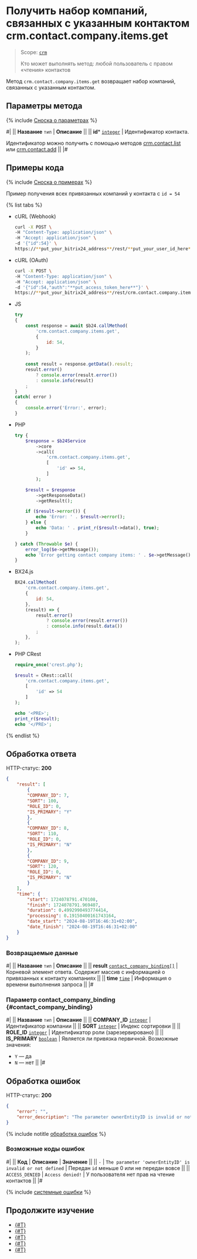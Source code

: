 # Получить набор компаний, связанных с указанным контактом crm.contact.company.items.get

> Scope: [`crm`](../../../scopes/permissions.md)
>
> Кто может выполнять метод: любой пользователь с правом «чтения» контактов

Метод `crm.contact.company.items.get` возвращает набор компаний, связанных с указанным контактом.

## Параметры метода

{% include [Сноска о параметрах](../../../../_includes/required.md) %}

#|
|| **Название**
`тип` | **Описание** ||
|| **id***
[`integer`][1] | Идентификатор контакта.

Идентификатор можно получить с помощью методов [crm.contact.list](../crm-contact-list.md) или [crm.contact.add](../crm-contact-add.md) ||
|#

## Примеры кода

{% include [Сноска о примерах](../../../../_includes/examples.md) %}

Пример получения всех привязанных компаний у контакта с `id = 54`

{% list tabs %}

- cURL (Webhook)

    ```bash
    curl -X POST \
    -H "Content-Type: application/json" \
    -H "Accept: application/json" \
    -d '{"id":54}' \
    https://**put_your_bitrix24_address**/rest/**put_your_user_id_here**/**put_your_webbhook_here**/crm.contact.company.items.get
    ```

- cURL (OAuth)

    ```bash
    curl -X POST \
    -H "Content-Type: application/json" \
    -H "Accept: application/json" \
    -d '{"id":54,"auth":"**put_access_token_here**"}' \
    https://**put_your_bitrix24_address**/rest/crm.contact.company.items.get
    ```

- JS


    ```js
    try
    {
    	const response = await $b24.callMethod(
    		'crm.contact.company.items.get',
    		{
    			id: 54,
    		}
    	);
    	
    	const result = response.getData().result;
    	result.error()
    		? console.error(result.error())
    		: console.info(result)
    	;
    }
    catch( error )
    {
    	console.error('Error:', error);
    }
    ```

- PHP


    ```php
    try {
        $response = $b24Service
            ->core
            ->call(
                'crm.contact.company.items.get',
                [
                    'id' => 54,
                ]
            );
    
        $result = $response
            ->getResponseData()
            ->getResult();
    
        if ($result->error()) {
            echo 'Error: ' . $result->error();
        } else {
            echo 'Data: ' . print_r($result->data(), true);
        }
    
    } catch (Throwable $e) {
        error_log($e->getMessage());
        echo 'Error getting contact company items: ' . $e->getMessage();
    }
    ```

- BX24.js

    ```js
    BX24.callMethod(
        'crm.contact.company.items.get',
        {
            id: 54,
        },
        (result) => {
            result.error()
                ? console.error(result.error())
                : console.info(result.data())
            ;
        },
    );
    ```

- PHP CRest

    ```php
    require_once('crest.php');

    $result = CRest::call(
        'crm.contact.company.items.get',
        [
            'id' => 54
        ]
    );

    echo '<PRE>';
    print_r($result);
    echo '</PRE>';
    ```

{% endlist %}

## Обработка ответа

HTTP-статус: **200**

```json
{
    "result": [
        {
        "COMPANY_ID": 7,
        "SORT": 100,
        "ROLE_ID": 0,
        "IS_PRIMARY": "Y"
        },
        {
        "COMPANY_ID": 8,
        "SORT": 110,
        "ROLE_ID": 0,
        "IS_PRIMARY": "N"
        },
        {
        "COMPANY_ID": 9,
        "SORT": 120,
        "ROLE_ID": 0,
        "IS_PRIMARY": "N"
        }
    ],
    "time": {
        "start": 1724078791.470108,
        "finish": 1724078791.969407,
        "duration": 0.4992990493774414,
        "processing": 0.19150400161743164,
        "date_start": "2024-08-19T16:46:31+02:00",
        "date_finish": "2024-08-19T16:46:31+02:00"
    }
}
```

### Возвращаемые данные

#|
|| **Название**
`тип` | **Описание** ||
|| **result**
[`contact_company_binding[]`](#contact_company_binding) | Корневой элемент ответа. Содержит массив с информацией о привязанных к контакту компаниях ||
|| **time**
[`time`][1] | Информация о времени выполнения запроса ||
|#

### Параметр contact_company_binding {#contact_company_binding}

#|
|| **Название**
`тип` | **Описание** ||
|| **COMPANY_ID**
[`integer`][1] | Идентификатор компании ||
|| **SORT**
[`integer`][1] | Индекс сортировки ||
|| **ROLE_ID**
[`integer`][1] | Идентификатор роли (зарезервировано) ||
|| **IS_PRIMARY**
[`boolean`][1] | Является ли привязка первичной. Возможные значения:
- `Y` — да
- `N` — нет ||
|#

## Обработка ошибок

HTTP-статус: **200**

```json
{
    "error": "",
    "error_description": "The parameter ownerEntityID is invalid or not defined."
}
```

{% include notitle [обработка ошибок](../../../../_includes/error-info.md) %}

### Возможные коды ошибок

#|
|| **Код** | **Описание** | **Значение** ||
|| `-`     | `The parameter 'ownerEntityID' is invalid or not defined` | Передан `id` меньше 0 или не передан вовсе ||
|| `ACCESS_DENIED` | `Access denied!` | У пользователя нет прав на чтение контактов ||
|#

{% include [системные ошибки](../../../../_includes/system-errors.md) %}

## Продолжите изучение

- [{#T}](./crm-contact-company-add.md)
- [{#T}](./crm-contact-company-delete.md)
- [{#T}](./crm-contact-company-fields.md)
- [{#T}](./crm-contact-company-items-set.md)
- [{#T}](./crm-contact-company-items-delete.md)

[1]: ../../../data-types.md